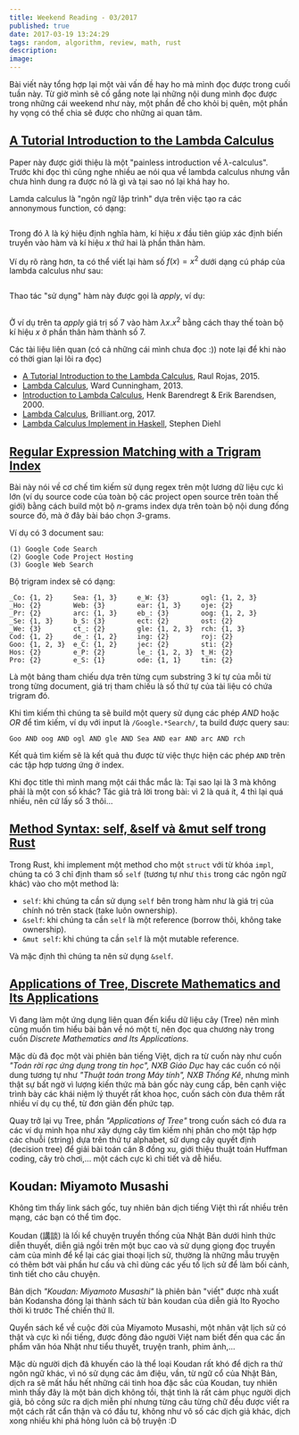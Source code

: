 ```yaml
---
title: Weekend Reading - 03/2017
published: true
date: 2017-03-19 13:24:29
tags: random, algorithm, review, math, rust
description:
image:
---
```

Bài viết này tổng hợp lại một vài vấn đề hay ho mà mình đọc được trong cuối tuần này. Từ giờ mình sẽ cố gắng note lại những nội dung mình đọc được trong những cái weekend như này, một phần để cho khỏi bị quên, một phần hy vọng có thể chia sẽ được cho những ai quan tâm.

## [A Tutorial Introduction to the Lambda Calculus](https://arxiv.org/abs/1503.09060)

Paper này được giới thiệu là một "painless introduction về $\lambda$-calculus". Trước khi đọc thì cũng nghe nhiều ae nói qua về lambda calculus nhưng vẫn chưa hình dung ra được nó là gì và tại sao nó lại khá hay ho.

Lamda calculus là "ngôn ngữ lập trình" dựa trên việc tạo ra các annonymous function, có dạng:

<math>
\lambda x.x
</math>

Trong đó $\lambda$ là ký hiệu định nghĩa hàm, kí hiệu $x$ đầu tiên giúp xác định biến truyền vào hàm và kí hiệu $x$ thứ hai là phần thân hàm.

Ví dụ rõ ràng hơn, ta có thể viết lại hàm số $f(x) = x^2$ dưới dạng cú pháp của lambda calculus như sau:

<math>
f = \lambda x.x^2
</math>

Thao tác "sử dụng" hàm này được gọi là _apply_, ví dụ:

<math>
f(7) = (\lambda x.x^2) 7 = 7^2 = 49
</math>

Ở ví dụ trên ta _apply_ giá trị số 7 vào hàm $\lambda x.x^2$ bằng cách thay thế toàn bộ kí hiệu $x$ ở phần thân hàm thành số 7.

Các tài liệu liên quan (có cả những cái mình chưa đọc :)) note lại để khi nào có thời gian lại lôi ra đọc)

- [A Tutorial Introduction to the Lambda Calculus](https://arxiv.org/abs/1503.09060), Raul Rojas, 2015.
- [Lambda Calculus](http://wiki.c2.com/?LambdaCalculus), Ward Cunningham, 2013.
- [Introduction to Lambda Calculus](http://www.cse.chalmers.se/research/group/logic/TypesSS05/Extra/geuvers.pdf), Henk Barendregt & Erik Barendsen, 2000.
- [Lambda Calculus](https://brilliant.org/wiki/lambda-calculus/), Brilliant.org, 2017.
- [Lambda Calculus Implement in Haskell](http://dev.stephendiehl.com/fun/lambda_calculus.html), Stephen Diehl

## [Regular Expression Matching with a Trigram Index](https://swtch.com/~rsc/regexp/regexp4.html)

Bài này nói về cơ chế tìm kiếm sử dụng regex trên một lương dữ liệu cực kì lớn (ví dụ source code của toàn bộ các project open source trên toàn thế giới) bằng cách build một bộ _n_-grams index dựa trên toàn bộ nội dung đống source đó, mà ở đây bài báo chọn _3_-grams.

Ví dụ có 3 document sau:

```
(1) Google Code Search
(2) Google Code Project Hosting
(3) Google Web Search
```

Bộ trigram index sẽ có dạng:

```
_Co: {1, 2}     Sea: {1, 3}     e_W: {3}        ogl: {1, 2, 3}
_Ho: {2}        Web: {3}        ear: {1, 3}     oje: {2}
_Pr: {2}        arc: {1, 3}     eb_: {3}        oog: {1, 2, 3}
_Se: {1, 3}     b_S: {3}        ect: {2}        ost: {2}
_We: {3}        ct_: {2}        gle: {1, 2, 3}  rch: {1, 3}
Cod: {1, 2}     de_: {1, 2}     ing: {2}        roj: {2}
Goo: {1, 2, 3}  e_C: {1, 2}     jec: {2}        sti: {2}
Hos: {2}        e_P: {2}        le_: {1, 2, 3}  t_H: {2}
Pro: {2}        e_S: {1}        ode: {1, 1}     tin: {2}
```

Là một bảng tham chiếu dựa trên từng cụm substring 3 kí tự của mỗi từ trong từng document, giá trị tham chiếu là số thứ tự của tài liệu có chứa trigram đó.

Khi tìm kiếm thì chúng ta sẽ build một query sử dụng các phép _AND_ hoặc _OR_ để tìm kiếm, ví dụ với input là `/Google.*Search/`, ta build được query sau:

```
Goo AND oog AND ogl AND gle AND Sea AND ear AND arc AND rch
```

Kết quả tìm kiếm sẽ là kết quả thu được từ việc thực hiện các phép `AND` trên các tập hợp tương ứng ở index.

Khi đọc title thì mình mang một cái thắc mắc là: Tại sao lại là 3 mà không phải là một con số khác? Tác giả trả lời trong bài: vì 2 là quá ít, 4 thì lại quá nhiều, nên cứ lấy số 3 thôi...

## [Method Syntax: self, &self và &mut self trong Rust](https://doc.rust-lang.org/book/method-syntax.html)

Trong Rust, khi implement một method cho một `struct` với từ khóa `impl`, chúng ta có 3 chỉ định tham số `self` (tương tự như `this` trong các ngôn ngữ khác) vào cho một method là: 

- `self`: khi chúng ta cần sử dụng `self` bên trong hàm như là giá trị của chính nó trên stack (take luôn ownership).
- `&self`: khi chúng ta cần `self` là một reference (borrow thôi, không take ownership).
- `&mut self`: khi chúng ta cần `self` là một mutable reference.

Và mặc định thì chúng ta nên sử dụng `&self`.

## [Applications of Tree, Discrete Mathematics and Its Applications](https://www.amazon.com/Discrete-Mathematics-Its-Applications-Seventh/dp/0073383090/ref=pd_sbs_14_t_0?_encoding=UTF8&psc=1&refRID=1TCGJV0XWWWJ9QSHSNNH)

Vì đang làm một ứng dụng liên quan đến kiểu dữ liệu cây (Tree) nên mình cũng muốn tìm hiểu bài bản về nó một tí, nên đọc qua chương này trong cuốn _Discrete Mathematics and Its Applications_.

Mặc dù đã đọc một vài phiên bản tiếng Việt, dịch ra từ cuốn này như cuốn _"Toán rời rạc ứng dụng trong tin học", NXB Giáo Dục_ hay các cuốn có nội dung tương tự như _"Thuật toán trong Máy tính", NXB Thống Kê_, nhưng mình thật sự bất ngờ vì lượng kiến thức mà bản gốc này cung cấp, bên cạnh việc trình bày các khái niệm lý thuyết rất khoa học, cuốn sách còn đưa thêm rất nhiều ví dụ cụ thể, từ đơn giản đến phức tạp. 

Quay trở lại vụ Tree, phần _"Applications of Tree"_ trong cuốn sách có đưa ra các ví dụ minh họa như xây dựng cây tìm kiếm nhị phân cho một tập hợp các chuỗi (string) dựa trên thứ tự alphabet, sử dụng cây quyết định (decision tree) để giải bài toán cân 8 đồng xu, giới thiệu thuật toán Huffman coding, cây trò chơi,... một cách cực kì chi tiết và dễ hiểu.

## Koudan: Miyamoto Musashi

Không tìm thấy link sách gốc, tuy nhiên bản dịch tiếng Việt thì rất nhiều trên mạng, các bạn có thể tìm đọc. 

Koudan (講談) là lối kể chuyện truyền thống của Nhật Bản dưới hình thức diễn thuyết, diễn giả ngồi trên một bục cao và sử dụng giọng đọc truyền cảm của mình để kể lại các giai thoại lịch sử, thường là những mẫu truyện có thêm bớt vài phần hư cấu và chỉ dùng các yếu tố lịch sử để làm bối cảnh, tình tiết cho câu chuyện.

Bản dịch _"Koudan: Miyamoto Musashi"_ là phiên bản "viết" được nhà xuất bản Kodansha đóng lại thành sách từ bản koudan của diễn giả Ito Ryocho thời kì trước Thế chiến thứ II.

Quyển sách kể về cuộc đời của Miyamoto Musashi, một nhân vật lịch sử có thật và cực kì nổi tiếng, được đông đảo người Việt nam biết đến qua các ấn phẩm văn hóa Nhật như tiểu thuyết, truyện tranh, phim ảnh,... 

Mặc dù người dịch đã khuyến cáo là thể loại Koudan rất khó để dịch ra thứ ngôn ngữ khác, vì nó sử dụng các âm điệu, vần, từ ngữ cổ của Nhật Bản, dịch ra sẽ mất hầu hết những cái tinh hoa đặc sắc của Koudan, tuy nhiên mình thấy đây là một bản dịch không tồi, thật tình là rất cảm phục người dịch giả, bỏ công sức ra dịch miễn phí nhưng từng câu từng chữ đều được viết ra một cách rất cẩn thận và có đầu tư, không như vô số các dịch giả khác, dịch xong nhiều khi phá hỏng luôn cả bộ truyện :D 
